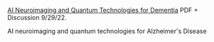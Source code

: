 [AI Neuroimaging and Quantum Technologies for Dementia](https://www.chemicalqdevice.com/ai-neuroimaging-and-quantum-technologies-for-alzheimers-disease) PDF + Discussion 9/29/22.

AI neuroimaging and quantum technologies for Alzheimer's Disease
